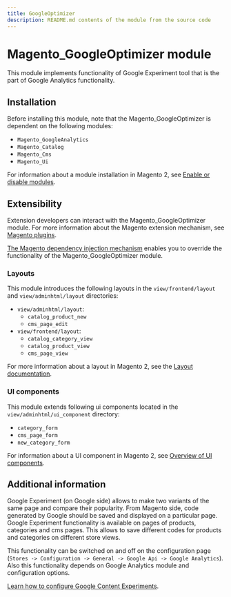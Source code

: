 ```yaml
---
title: GoogleOptimizer
description: README.md contents of the module from the source code
---
```


# Magento_GoogleOptimizer module

This module implements functionality of Google Experiment tool that is the part of Google Analytics functionality.

## Installation

Before installing this module, note that the Magento_GoogleOptimizer is dependent on the following modules:

- `Magento_GoogleAnalytics`
- `Magento_Catalog`
- `Magento_Cms`
- `Magento_Ui`

For information about a module installation in Magento 2, see [Enable or disable modules](https://devdocs.magento.com/guides/v2.4/install-gde/install/cli/install-cli-subcommands-enable.html).

## Extensibility

Extension developers can interact with the Magento_GoogleOptimizer module. For more information about the Magento extension mechanism, see [Magento plugins](http://devdocs.magento.com/guides/v2.4/extension-dev-guide/plugins.html).

[The Magento dependency injection mechanism](http://devdocs.magento.com/guides/v2.4/extension-dev-guide/depend-inj.html) enables you to override the functionality of the Magento_GoogleOptimizer module.

### Layouts

This module introduces the following layouts in the `view/frontend/layout` and `view/adminhtml/layout` directories:

- `view/adminhtml/layout`:
    - `catalog_product_new`
    - `cms_page_edit`
- `view/frontend/layout`:
    - `catalog_category_view`
    - `catalog_product_view`
    - `cms_page_view`

For more information about a layout in Magento 2, see the [Layout documentation](https://devdocs.magento.com/guides/v2.4/frontend-dev-guide/layouts/layout-overview.html).

### UI components

This module extends following ui components located in the `view/adminhtml/ui_component` directory:

- `category_form`
- `cms_page_form`
- `new_category_form`

For information about a UI component in Magento 2, see [Overview of UI components](http://devdocs.magento.com/guides/v2.4/ui_comp_guide/bk-ui_comps.html).

## Additional information

Google Experiment (on Google side) allows to make two variants of the same page and compare their popularity.
From Magento side, code generated by Google should be saved and displayed on a particular page.
Google Experiment functionality is available on pages of products, categories and cms pages.
This allows to save different codes for products and categories on different store views.

This functionality can be switched on and off on the configuration page (`Stores -> Configuration -> General -> Google Api -> Google Analytics`).
Also this functionality depends on Google Analytics module and configuration options.

[Learn how to configure Google Content Experiments](https://docs.magento.com/user-guide/marketing/google-content-experiments.html).

